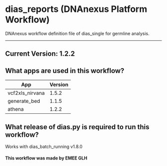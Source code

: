 # dias_reports (DNAnexus Platform Workflow)
DNAnexus workflow definition file of dias_single for germline analysis.

-------

## Current Version: 1.2.2

## What apps are used in this workflow?

|  App 	| Version  	|
|---	|---	|
|vcf2xls_nirvana    |1.5.2|
|generate_bed       |1.1.5|
|athena             |1.2.2|



## What release of dias.py is required to run this workflow?

Works with dias_batch_running v1.8.0



#### This workflow was made by EMEE GLH
